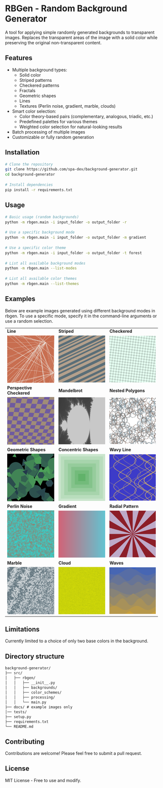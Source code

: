 # RBGen - Random Background Generator

A tool for applying simple randomly generated backgrounds to transparent images.
Replaces the transparent areas of the image with a solid color while preserving the original non-transparent content. 

## Features

- Multiple background types:
  - Solid color
  - Striped patterns
  - Checkered patterns
  - Fractals
  - Geometric shapes
  - Lines
  - Textures (Perlin noise, gradient, marble, clouds)
- Smart color selection:
  - Color theory-based pairs (complementary, analogous, triadic, etc.)
  - Predefined palettes for various themes
  - Weighted color selection for natural-looking results
- Batch processing of multiple images
- Customizable or fully random generation

## Installation

```bash
# Clone the repository
git clone https://github.com/spa-dev/background-generator.git
cd background-generator

# Install dependencies
pip install -r requirements.txt
```

## Usage

```bash
# Basic usage (random backgrounds)
python -m rbgen.main -i input_folder -o output_folder -r

# Use a specific background mode
python -m rbgen.main -i input_folder -o output_folder -m gradient

# Use a specific color theme
python -m rbgen.main -i input_folder -o output_folder -t forest

# List all available background modes
python -m rbgen.main --list-modes

# List all available color themes
python -m rbgen.main --list-themes
```

## Examples

Below are example images generated using different background modes in rbgen.
To use a specific mode, specify it in the command-line arguments or use a random selection.

<table>
<tr>
<td><b>Line</b></td>
<td><b>Striped</b></td>
<td><b>Checkered</b></td>
</tr>
<tr>
<td><img src="docs/images/test_line.png" width="200"></td>
<td><img src="docs/images/test_striped.png" width="200"></td>
<td><img src="docs/images/test_checkered.png" width="200"></td>
</tr>
<tr>
<td><b>Perspective Checkered</b></td>
<td><b>Mandelbrot</b></td>
<td><b>Nested Polygons</b></td>
</tr>
<tr>
<td><img src="docs/images/test_perspective_checkered.png" width="200"></td>
<td><img src="docs/images/test_mandelbrot.png" width="200"></td>
<td><img src="docs/images/test_nested_polygons.png" width="200"></td>
</tr>
<tr>
<td><b>Geometric Shapes</b></td>
<td><b>Concentric Shapes</b></td>
<td><b>Wavy Line</b></td>
</tr>
<tr>
<td><img src="docs/images/test_geometric_shapes.png" width="200"></td>
<td><img src="docs/images/test_concentric_shapes.png" width="200"></td>
<td><img src="docs/images/test_wavy_line.png" width="200"></td>
</tr>
<tr>
<td><b>Perlin Noise</b></td>
<td><b>Gradient</b></td>
<td><b>Radial Pattern</b></td>
</tr>
<tr>
<td><img src="docs/images/test_perlin_noise.png" width="200"></td>
<td><img src="docs/images/test_gradient.png" width="200"></td>
<td><img src="docs/images/test_radial_pattern.png" width="200"></td>
</tr>
<tr>
<td><b>Marble</b></td>
<td><b>Cloud</b></td>
<td><b>Waves</b></td>
</tr>
<tr>
<td><img src="docs/images/test_marble.png" width="200"></td>
<td><img src="docs/images/test_cloud.png" width="200"></td>
<td><img src="docs/images/test_waves.png" width="200"></td>
</tr>
</table>

## Limitations

Currently limited to a choice of only two base colors in the background.

## Directory structure

```
background-generator/
├── src/
│   ├── rbgen/
│   │   ├── __init__.py
│   │   ├── backgrounds/
│   │   ├── color_schemes/
│   │   ├── processing/
│   │   └── main.py
├── docs/ # example images only
│── tests/
├── setup.py
├── requirements.txt
└── README.md
```

## Contributing

Contributions are welcome! Please feel free to submit a pull request.

## License

MIT License - Free to use and modify.
